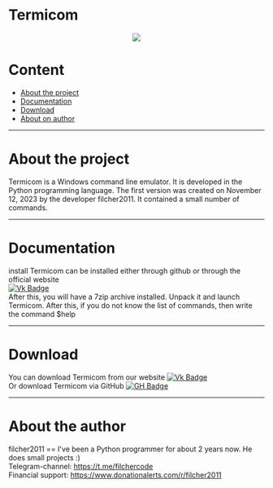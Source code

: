 # Termicom
<div align="center">
  <img src="https://media.giphy.com/media/v1.Y2lkPTc5MGI3NjExY2NqYmlwajdkZnExcmI3cWNleDVtcTQ3aWFyOG45MXdiNWxvazdlNCZlcD12MV9pbnRlcm5hbF9naWZfYnlfaWQmY3Q9Zw/4uw9SbMI4Nht0vNjft/giphy.gif">
</div>

# Content
- [About the project](#About-the-project)
- [Documentation](#Documentation)
- [Download](#Download)
- [About on author](#About-on-author)

---

# About the project
Termicom is a Windows command line emulator. It is developed in the Python programming language. The first version was created on November 12, 2023 by the developer filcher2011. It contained a small number of commands.

---

# Documentation
install Termicom can be installed either through github or through the official website \
[![Vk Badge](https://img.shields.io/badge/-Official%20Site-blue?style=flat&logo=Windows&logoColor=white)](http://termicom.v96209al.beget.tech/) \
After this, you will have a 7zip archive installed. Unpack it and launch Termicom. After this, if you do not know the list of commands, then write the command $help

---

# Download
You can download Termicom from our website  [![Vk Badge](https://img.shields.io/badge/-Official%20Site-blue?style=flat&logo=Windows&logoColor=white)](http://termicom.v96209al.beget.tech/) \
Or download Termicom via GitHub [![GH Badge](https://img.shields.io/badge/-Termicom-black?style=flat&logo=GitHub&logoColor=white)](https://github.com/filcher2011/Termicom/tree/main/Termicom)

---

# About the author
filcher2011 == I've been a Python programmer for about 2 years now. He does small projects :) \
Telegram-channel: https://t.me/filchercode \
Financial support: https://www.donationalerts.com/r/filcher2011
